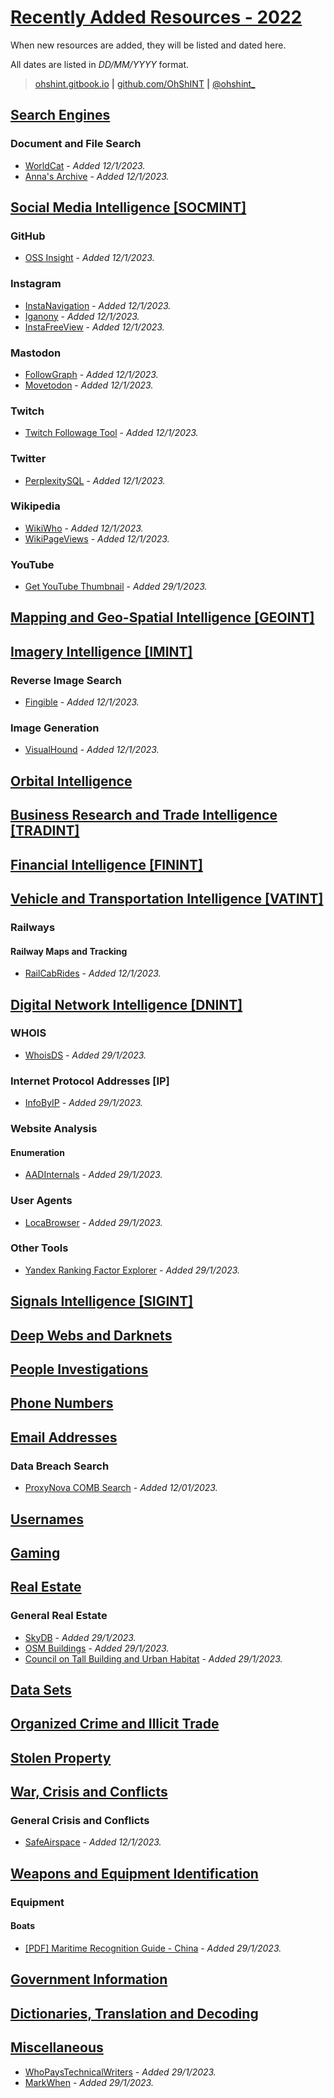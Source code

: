 # <u>**Recently Added Resources - 2022**</u>

When new resources are added, they will be listed and dated here. 

All dates are listed in *DD/MM/YYYY* format. 

> [ohshint.gitbook.io](https://ohshint.gitbook.io/) **|** [github.com/OhShINT](https://github.com/OhShINT) **|** [@ohshint_](twitter.com/ohshint_)

## <u>**Search Engines**</u>

### **Document and File Search**

- [WorldCat](https://worldcat.org/) - *Added 12/1/2023.*
- [Anna's Archive](https://annas-archive.org/) - *Added 12/1/2023.*



## <u>**Social Media Intelligence [SOCMINT]**</u>

### **GitHub**

- [OSS Insight](https://ossinsight.io/) - *Added 12/1/2023.*

### **Instagram**

- [InstaNavigation](https://instanavigation.com/) - *Added 12/1/2023.*
- [Iganony](https://iganony.com/) - *Added 12/1/2023.*
- [InstaFreeView](https://instafreeview.com/) - *Added 12/1/2023.*

### **Mastodon**

- [FollowGraph](https://followgraph.vercel.app/) - *Added 12/1/2023.*
- [Movetodon](https://movetodon.org/) - *Added 12/1/2023.*

### **Twitch**

- [Twitch Followage Tool](https://streamscharts.com/tools/followage) - *Added 12/1/2023.*

### **Twitter**

- [PerplexitySQL](https://www.perplexity.ai/sql) - *Added 12/1/2023.*

### **Wikipedia**

- [WikiWho](http://wikiwho.ailef.tech/) - *Added 12/1/2023.*
- [WikiPageViews](https://pageviews.wmcloud.org) - *Added 12/1/2023.*

### **YouTube**

- [Get YouTube Thumbnail](https://www.get-youtube-thumbnail.com/) - *Added 29/1/2023.*

## <u>**Mapping and Geo-Spatial Intelligence [GEOINT]**</u>



## <u>**Imagery Intelligence [IMINT]**</u>

### **Reverse Image Search**

- [Fingible](https://fingible.nftport.xyz/) - *Added 12/1/2023.*

### **Image Generation**

- [VisualHound](https://visualhound.com/) - *Added 12/1/2023.*



## <u>**Orbital Intelligence**</u>



## **<u>Business Research and Trade Intelligence [TRADINT]</u>**



## **<u>Financial Intelligence [FININT]</u>**



## **<u>Vehicle and Transportation Intelligence [VATINT]</u>**

### **Railways**

#### **Railway Maps and Tracking**

- [RailCabRides](https://railcabrides.com/en/mapsearch) - *Added 12/1/2023.*



## <u>**Digital Network Intelligence [DNINT]**</u>

### **WHOIS**

- [WhoisDS](https://www.whoisds.com/) - *Added 29/1/2023.*

### **Internet Protocol Addresses [IP]**

- [InfoByIP](https://www.infobyip.com/ipbulklookup.php) - *Added 29/1/2023.*

### **Website Analysis**

#### **Enumeration**

- [AADInternals](https://aadinternals.com/osint/) - *Added 29/1/2023.*

### **User Agents**

- [LocaBrowser](https://www.locabrowser.com/) - *Added 29/1/2023.*

### **Other Tools**

- [Yandex Ranking Factor Explorer](https://yandex-explorer.herokuapp.com/) - *Added 29/1/2023.*

## **<u>Signals Intelligence [SIGINT]</u>**



## <u>**Deep Webs and Darknets**</u>



## **<u>People Investigations</u>**



## <u>**Phone Numbers**</u>



## <u>**Email Addresses**</u>

### **Data Breach Search**

- [ProxyNova COMB Search](https://www.proxynova.com/tools/comb) - *Added 12/01/2023.*

## **<u>Usernames</u>**



## <u>**Gaming**</u>



## <u>**Real Estate**</u>

### **General Real Estate**

- [SkyDB](https://www.skydb.net/) - *Added 29/1/2023.*
- [OSM Buildings](https://osmbuildings.org/) - *Added 29/1/2023.*
- [Council on Tall Building and Urban Habitat](https://www.ctbuh.org/) - *Added 29/1/2023.*



## <u>**Data Sets**</u>



## <u>**Organized Crime and Illicit Trade**</u>



## <u>**Stolen Property**</u>



## <u>**War, Crisis and Conflicts**</u>

### **General Crisis and Conflicts**

- [SafeAirspace](https://safeairspace.net/) - *Added 12/1/2023.*



## <u>**Weapons and Equipment Identification**</u>

### **Equipment**

#### **Boats**

- [[PDF] Maritime Recognition Guide - China](https://www.oni.navy.mil/Portals/12/2022_PLAN_Recognition_Poster_UNCLASSIFIED.pdf) - *Added 29/1/2023.*



## <u>**Government Information**</u>



## <u>**Dictionaries, Translation and Decoding**</u>



## **<u>Miscellaneous</u>**

- [WhoPaysTechnicalWriters](https://whopaystechnicalwriters.com/) - *Added 29/1/2023.*
- [MarkWhen](https://markwhen.com/) - *Added 29/1/2023.*
